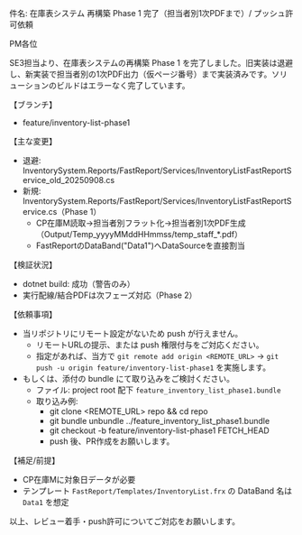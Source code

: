 件名: 在庫表システム 再構築 Phase 1 完了（担当者別1次PDFまで）/ プッシュ許可依頼

PM各位

SE3担当より、在庫表システムの再構築 Phase 1 を完了しました。旧実装は退避し、新実装で担当者別の1次PDF出力（仮ページ番号）まで実装済みです。ソリューションのビルドはエラーなく完了しています。

【ブランチ】
- feature/inventory-list-phase1

【主な変更】
- 退避: InventorySystem.Reports/FastReport/Services/InventoryListFastReportService_old_20250908.cs
- 新規: InventorySystem.Reports/FastReport/Services/InventoryListFastReportService.cs（Phase 1）
  - CP在庫M読取→担当者別フラット化→担当者別1次PDF生成（Output/Temp_yyyyMMddHHmmss/temp_staff_*.pdf）
  - FastReportのDataBand("Data1")へDataSourceを直接割当

【検証状況】
- dotnet build: 成功（警告のみ）
- 実行配線/結合PDFは次フェーズ対応（Phase 2）

【依頼事項】
- 当リポジトリにリモート設定がないため push が行えません。
  - リモートURLの提示、または push 権限付与をご対応ください。
  - 指定があれば、当方で `git remote add origin <REMOTE_URL>` → `git push -u origin feature/inventory-list-phase1` を実施します。
- もしくは、添付の bundle にて取り込みをご検討ください。
  - ファイル: project root 配下 `feature_inventory_list_phase1.bundle`
  - 取り込み例:
    - git clone <REMOTE_URL> repo && cd repo
    - git bundle unbundle ../feature_inventory_list_phase1.bundle
    - git checkout -b feature/inventory-list-phase1 FETCH_HEAD
    - push 後、PR作成をお願いします。

【補足/前提】
- CP在庫Mに対象日データが必要
- テンプレート `FastReport/Templates/InventoryList.frx` の DataBand 名は `Data1` を想定

以上、レビュー着手・push許可についてご対応をお願いします。
